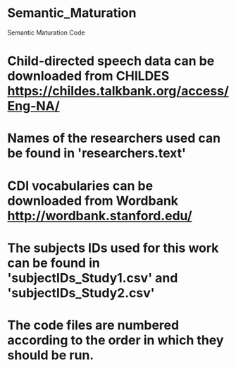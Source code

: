 # Semantic_Maturation
Semantic Maturation Code
# Child-directed speech data can be downloaded from CHILDES https://childes.talkbank.org/access/Eng-NA/
# Names of the researchers used can be found in 'researchers.text'
# CDI vocabularies can be downloaded from Wordbank http://wordbank.stanford.edu/
# The subjects IDs used for this work can be found in 'subjectIDs_Study1.csv' and 'subjectIDs_Study2.csv'
# The code files are numbered according to the order in which they should be run.
